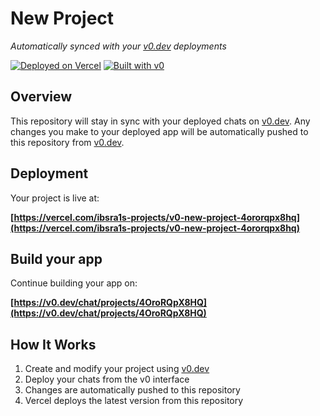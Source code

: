 # New Project

*Automatically synced with your [v0.dev](https://v0.dev) deployments*

[![Deployed on Vercel](https://img.shields.io/badge/Deployed%20on-Vercel-black?style=for-the-badge&logo=vercel)](https://vercel.com/ibsra1s-projects/v0-new-project-4ororqpx8hq)
[![Built with v0](https://img.shields.io/badge/Built%20with-v0.dev-black?style=for-the-badge)](https://v0.dev/chat/projects/4OroRQpX8HQ)

## Overview

This repository will stay in sync with your deployed chats on [v0.dev](https://v0.dev).
Any changes you make to your deployed app will be automatically pushed to this repository from [v0.dev](https://v0.dev).

## Deployment

Your project is live at:

**[https://vercel.com/ibsra1s-projects/v0-new-project-4ororqpx8hq](https://vercel.com/ibsra1s-projects/v0-new-project-4ororqpx8hq)**

## Build your app

Continue building your app on:

**[https://v0.dev/chat/projects/4OroRQpX8HQ](https://v0.dev/chat/projects/4OroRQpX8HQ)**

## How It Works

1. Create and modify your project using [v0.dev](https://v0.dev)
2. Deploy your chats from the v0 interface
3. Changes are automatically pushed to this repository
4. Vercel deploys the latest version from this repository